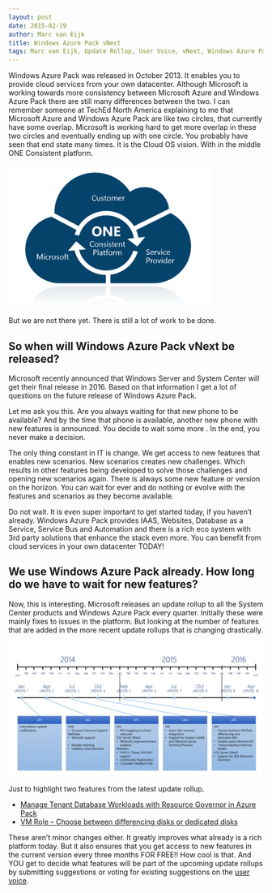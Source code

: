 ```yaml
---
layout: post
date: 2015-02-19
author: Marc van Eijk
title: Windows Azure Pack vNext
tags: Marc van Eijk, Update Rollup, User Voice, vNext, Windows Azure Pack
---
```

Windows Azure Pack was released in October 2013. It enables you to provide cloud services from your own datacenter. Although Microsoft is working towards more consistency between Microsoft Azure and Windows Azure Pack there are still many differences between the two. I can remember someone at TechEd North America explaining to me that Microsoft Azure and Windows Azure Pack are like two circles, that currently have some overlap. Microsoft is working hard to get more overlap in these two circles and eventually ending up with one circle. You probably have seen that end state many times. It is the Cloud OS vision. With in the middle ONE Consistent platform.

<img src="/images/2015-02-19/Cloud-OS.png" width="400">

But we are not there yet. There is still a lot of work to be done.

## So when will Windows Azure Pack vNext be released?

Microsoft recently announced that Windows Server and System Center will get their final release in 2016. Based on that information I get a lot of questions on the future release of Windows Azure Pack.

Let me ask you this. Are you always waiting for that new phone to be available? And by the time that phone is available, another new phone with new features is announced. You decide to wait some more . In the end, you never make a decision.

The only thing constant in IT is change. We get access to new features that enables new scenarios. New scenarios creates new challenges. Which results in other features being developed to solve those challenges and opening new scenarios again. There is always some new feature or version on the horizon. You can wait for ever and do nothing or evolve with the features and scenarios as they become available.

Do not wait. It is even super important to get started today, if you haven’t already. Windows Azure Pack provides IAAS, Websites, Database as a Service, Service Bus and Automation and there is a rich eco system with 3rd party solutions that enhance the stack even more. You can benefit from cloud services in your own datacenter TODAY!

## We use Windows Azure Pack already. How long do we have to wait for new features?

Now, this is interesting. Microsoft releases an update rollup to all the System Center products and Windows Azure Pack every quarter. Initially these were mainly fixes to issues in the platform. But looking at the number of features that are added in the more recent update rollups that is changing drastically.

<img src="/images/2015-02-19/UR.png" width="720">

Just to highlight two features from the latest update rollup.

- [Manage Tenant Database Workloads with Resource Governor in Azure Pack](http://blogs.technet.com/b/privatecloud/archive/2015/02/16/manage-tenant-database-workloads-with-resource-governor-in-azure-pack.aspx)
- [VM Role – Choose between differencing disks or dedicated disks](http://www.hyper-v.nu/archives/mvaneijk/2015/02/windows-azure-pack-vm-role-choose-between-differencing-disks-or-dedicated-disks/)

These aren’t minor changes either. It greatly improves what already is a rich platform today. But it also ensures that you get access to new features in the current version every three months FOR FREE!! How cool is that. And YOU get to decide what features will be part of the upcoming update rollups by submitting suggestions or voting for existing suggestions on the [user voice](http://feedback.azure.com/forums/255259-azure-pack).
